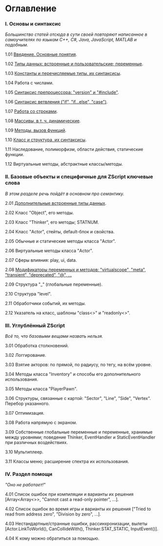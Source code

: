 # Оглавление


### I. Основы и синтаксис

_Большинство статей отсюда в сути своей повторяют написанное в самоучителях по языкам C++, C#, Java, JavaScript, MATLAB и подобным._

1.01 [Введение. Основные понятия](1.01.%20Введение.%20Основные%20понятия.md).

1.02 [Типы данных: встроенные и пользовательские; переменные](1.02.%20Типы%20данных.md).

1.03 [Константы и перечисляемые типы, их синтаксисы](1.03.%20Константы%20и%20перечисляемые%20типы.md).

1.04 Работа с числами.

1.05 [Синтаксис препроцессора: "version" и "#include"](1.05.%20Синтаксис%20препроцессора.md).

1.06 [Синтаксис ветвления ("if", "if...else", "case")](1.06.%20Синтаксис%20ветвления%20(if,%20else,%20switch-case).md).

1.07 [Работа со строками](1.07.%20Работа%20со%20строками.md).

1.08 [Массивы, в т. ч. динамические](1.08.%20Массивы.md).

1.09 [Методы, вызов функций](1.09.%20Методы.md).

1.10 [Класс и структура, их синтаксисы](1.10.%20Классы%20и%20структуры.md).

1.11 Наследование, полиморфизм, области действия, статические функции.

1.12 Виртуальные методы, абстрактные классы/методы.



### II. Базовые объекты и специфичные для ZScript ключевые слова

_В этом разделе речь пойдёт в основном про семантику._

2.01 [Дополнительные встроенные типы данных](2.01.%20Дополнительные%20встроенные%20типы%20данных.md).

2.02 Класс "Object", его методы.

2.03 Класс "Thinker", его методы; STATNUM.

2.04 Класс "Actor", стейты, default-блок и свойства.

2.05 Обычные и статические методы класса "Actor".

2.06 Виртуальные методы класса "Actor".

2.07 Сферы влияния: play, ui, data.

2.08 [Модификаторы переменных и методов: "virtualscope", "meta", "transient", "deprecated", "@", ...](2.08.%20Модификаторы%20переменных%20и%20методов.md)

2.09 Структура "_" (глобальные переменные).

2.10 Структура "level".

2.11 Обработчики событий, их методы.

2.12 Указатель на класс, шаблоны "class<>" и "readonly<>".



### III. Углублённый ZScript

_Всё то, что базовыми вещами назвать нельзя._

3.01 Обработка столкновений.

3.02 Логгирование.

3.03 Взятие акторов: по прямой, по радиусу, по тегу, на всём уровне.

3.04 Методы класса "Inventory" и способы его дополнительного использования.

3.05 Методы класса "PlayerPawn".

3.06 Структуры, связанные с картой: "Sector", "Line", "Side", "Vertex". Перебор указанного.

3.07 Оптимизация.

3.08 Работа напрямую с экраном.

3.09 Собственные глобальные переменные и переменные, хранимые между уровнями; поведение Thinker, EventHandler и StaticEventHandler при различных воздействиях.

3.10 Мультиплеер.

3.11 Классы меню; расширение спектра их использования.



### IV. Раздел помощи

_"Оно не работает!"_

4.01 Список ошибок при компиляции и варианты их решения [Array<Array<>>, "Cannot cast a read-only pointer", ...].

4.02 Список ошибок во время игры и варианты их решения ["Tried to read from address zero", "Division by zero", ...].

4.03 Нестандартные/странные ошибки, рассинхронизации, вылеты [Actor.LinkToWorld(), CanCollideWith(), Thinker.STAT_STATIC, InputEvent()].

4.04 К кому можно обратиться за помощью.

